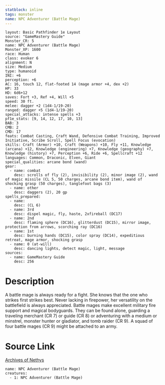 ```yaml
---
statblock: inline
tags: monster
name: NPC Adventurer (Battle Mage)
---
```

```statblock
layout: Basic Pathfinder 1e Layout
source: "GameMastery Guide"
Monster_CR: 5
name: NPC Adventurer (Battle Mage)
Monster_XP: 1600
race: Human
class: evoker 6
alignment: N
size: Medium
type: humanoid
INI: +6
perception: +6
AC: 16, touch 12, flat-footed 14 (mage armor +4, dex +2)
HP: 33
HD: 6d6+12
saves: Fort +3, Ref +4, Will +5
speed: 30 ft.
melee: dagger +2 (1d4-1/19-20)
ranged: dagger +5 (1d4-1/19-20)
special_attacks: intense spells +3
pf1e_stats: [9, 14, 12, 17, 10, 13]
BAB: 3
CMB: 2
CMD: 17
feats: Combat Casting, Craft Wand, Defensive Combat Training, Improved Initiative, Scribe Scroll, Spell Focus (evocation)
skills: Craft (Armor) +10, Craft (Weapons) +10, Fly +11, Knowledge (arcana) +12, Knowledge (engineering) +7, Knowledge (geography) +7, Knowledge (history) +7, Perception +6, Ride +6, Spellcraft +12
languages: Common, Draconic, Elven, Giant
special_qualities: arcane bond (wand)
gear:
  - name: combat
    desc: scrolls of fly (2), invisibility (2), minor image (2), wand of magic missile (CL 5, 50 charges, arcane bond item), wand of shocking grasp (50 charges), tanglefoot bags (3)
  - name: other
    desc: daggers (2), 20 gp
spells_prepared:
  - name:
    desc: (CL 6)
  - name: 3rd
    desc: dispel magic, fly, haste, 2xfireball (DC17)
  - name: 2nd
    desc: flaming sphere (DC16), glitterdust (DC15), mirror image, protection from arrows, scorching ray (DC16)
  - name: 1st
    desc: burning hands (DC15), color spray (DC14), expeditious retreat, mage armor, shocking grasp
  - name: 0 (at-will)
    desc: dancing lights, detect magic, light, message
sources:
  - name: GameMastery Guide
    desc: 256
```
# Description
A battle mage is always ready for a fight. She knows that the one who strikes first strikes best. Never lacking in firepower, her versatility on the battlefield is always appreciated. Battle mages make excellent military fire support and magical bodyguards. They can be found alone, guarding a traveling merchant (CR 7) or guide (CR 8) or adventuring with a medium or minstrel, monster hunter or gladiator, and tomb raider (CR 9). A squad of four battle mages (CR 9) might be attached to an army.
# Source Link
[Archives of Nethys](https://aonprd.com/NPCDisplay.aspx?ItemName=Adventurer%20(Battle%20Mage))
```encounter-table
name: NPC Adventurer (Battle Mage)
creatures:
  - 1: NPC Adventurer (Battle Mage)
```
